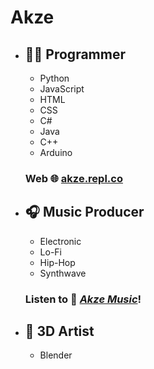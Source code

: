 
# Akze
* ## 👨‍💻 Programmer
	* Python
	* JavaScript
	* HTML
	* CSS
	* C#
	* Java
	* C++
	* Arduino
	### Web 🌐 [akze.repl.co](https://akze.repl.co)

* ## 🎧 Music Producer
	* Electronic
	* Lo-Fi
	* Hip-Hop
	* Synthwave
	### Listen to 🎵 [***Akze Music***](https://akze.repl.co/music.html)!

* ## 🧊 3D Artist
	* Blender
